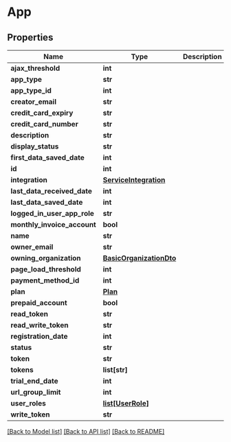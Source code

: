 # App

## Properties

| Name                        | Type                                                | Description | Notes      |
| --------------------------- | --------------------------------------------------- | ----------- | ---------- |
| **ajax_threshold**          | **int**                                             |             | [optional] |
| **app_type**                | **str**                                             |             | [optional] |
| **app_type_id**             | **int**                                             |             | [optional] |
| **creator_email**           | **str**                                             |             | [optional] |
| **credit_card_expiry**      | **str**                                             |             | [optional] |
| **credit_card_number**      | **str**                                             |             | [optional] |
| **description**             | **str**                                             |             | [optional] |
| **display_status**          | **str**                                             |             | [optional] |
| **first_data_saved_date**   | **int**                                             |             | [optional] |
| **id**                      | **int**                                             |             | [optional] |
| **integration**             | [**ServiceIntegration**](ServiceIntegration.md)     |             | [optional] |
| **last_data_received_date** | **int**                                             |             | [optional] |
| **last_data_saved_date**    | **int**                                             |             | [optional] |
| **logged_in_user_app_role** | **str**                                             |             | [optional] |
| **monthly_invoice_account** | **bool**                                            |             | [optional] |
| **name**                    | **str**                                             |             | [optional] |
| **owner_email**             | **str**                                             |             | [optional] |
| **owning_organization**     | [**BasicOrganizationDto**](BasicOrganizationDto.md) |             | [optional] |
| **page_load_threshold**     | **int**                                             |             | [optional] |
| **payment_method_id**       | **int**                                             |             | [optional] |
| **plan**                    | [**Plan**](Plan.md)                                 |             | [optional] |
| **prepaid_account**         | **bool**                                            |             | [optional] |
| **read_token**              | **str**                                             |             | [optional] |
| **read_write_token**        | **str**                                             |             | [optional] |
| **registration_date**       | **int**                                             |             | [optional] |
| **status**                  | **str**                                             |             | [optional] |
| **token**                   | **str**                                             |             | [optional] |
| **tokens**                  | **list[str]**                                       |             | [optional] |
| **trial_end_date**          | **int**                                             |             | [optional] |
| **url_group_limit**         | **int**                                             |             | [optional] |
| **user_roles**              | [**list[UserRole]**](UserRole.md)                   |             | [optional] |
| **write_token**             | **str**                                             |             | [optional] |

[[Back to Model list]](../README.md#documentation-for-models) [[Back to API list]](../README.md#documentation-for-api-endpoints) [[Back to README]](../README.md)
